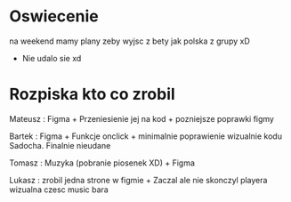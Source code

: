 # Oswiecenie
na weekend mamy plany zeby wyjsc z bety jak polska z grupy xD
- Nie udalo sie xd

# Rozpiska kto co zrobil

Mateusz : Figma + Przeniesienie jej na kod + pozniejsze poprawki figmy

Bartek : Figma + Funkcje onclick + minimalnie poprawienie wizualnie kodu Sadocha. Finalnie nieudane 

Tomasz : Muzyka (pobranie piosenek XD) + Figma

Lukasz : zrobil jedna strone w figmie + Zaczal ale nie  skonczyl playera
wizualna czesc music bara
